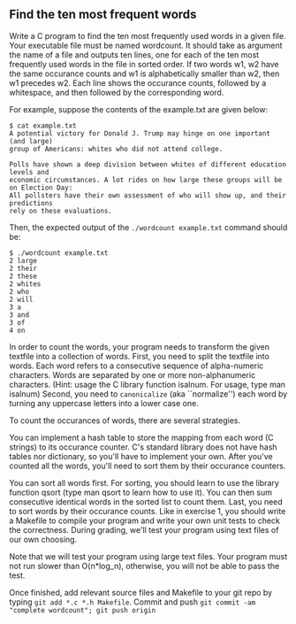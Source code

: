 ## Find the ten most frequent words

Write a C program to find the ten most frequently used words in a given file. Your executable file must be named wordcount. It should take as argument the name of a file and outputs ten lines, one for each of the ten most frequently used words in the file in sorted order. If two words w1, w2 have the same occurance counts and w1 is alphabetically smaller than w2, then w1 precedes w2. Each line shows the occurance counts, followed by a whitespace, and then followed by the corresponding word.

For example, suppose the contents of the example.txt are given below:
```
$ cat example.txt
A potential victory for Donald J. Trump may hinge on one important (and large) 
group of Americans: whites who did not attend college.

Polls have shown a deep division between whites of different education levels and 
economic circumstances. A lot rides on how large these groups will be on Election Day: 
All pollsters have their own assessment of who will show up, and their predictions 
rely on these evaluations.
```

Then, the expected output of the `./wordcount example.txt` command should be:
```
$ ./wordcount example.txt
2 large
2 their
2 these
2 whites
2 who
2 will
3 a
3 and
3 of
4 on
```

In order to count the words, your program needs to transform the given textfile into a collection of words. First, you need to split the textfile into words. Each word refers to a consecutive sequence of alpha-numeric characters. Words are separated by one or more non-alphanumeric characters. (Hint: usage the C library function isalnum. For usage, type man isalnum) Second, you need to ``canonicalize`` (aka ``normalize'') each word by turning any uppercase letters into a lower case one.

To count the occurances of words, there are several strategies.

You can implement a hash table to store the mapping from each word (C strings) to its occurance counter. C's standard library does not have hash tables nor dictionary, so you'll have to implement your own. After you've counted all the words, you'll need to sort them by their occurance counters.

You can sort all words first. For sorting, you should learn to use the library function qsort (type man qsort to learn how to use it). You can then sum consecutive identical words in the sorted list to count them. Last, you need to sort words by their occurance counts.
Like in exercise 1, you should write a Makefile to compile your program and write your own unit tests to check the correctness. During grading, we'll test your program using text files of our own choosing.

Note that we will test your program using large text files. Your program must not run slower than O(n*log_n), otherwise, you will not be able to pass the test.

Once finished, add relevant source files and Makefile to your git repo by typing `git add *.c *.h Makefile`. Commit and push `git commit -am "complete wordcount"; git push origin`
